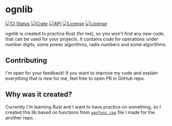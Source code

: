 # ognlib

[![CI Status](https://github.com/ognevnydemon/ognlib/workflows/CI/badge.svg?event=push)](https://github.com/ognevnydemon/ognlib/actions)
[![Crate](https://img.shields.io/crates/v/ognlib.svg)](https://crates.io/crates/ognlib)
[![API](https://docs.rs/ognlib/badge.svg)](https://docs.rs/ognlib)
[![License](https://img.shields.io/badge/License-Apache--2.0-blue.svg)](https://github.com/ognevnydemon/ognlib/blob/main/LICENSE-APACHE) 
[![License](https://img.shields.io/badge/License-MIT-yellow.svg)](https://github.com/ognevnydemon/ognlib/blob/main/LICENSE-MIT)

ognlib is created to practice Rust (for me), so you won't find any new code, that can be used for your projects. It contains code for operations under number digits, some power algorithms, radix numbers and some algorithms.
## Contributing
I'm open for your feedback! If you want to improve my code and explain everything that is new for me, feel free to open PR in GitHub repo.
## Why was it created?
Currently I'm learning Rust and I want to have practice on something, so I created this lib based on functions from [`ognfunc.cpp`](https://github.com/ognevnydemon/my-code/blob/master/dad-is-great-in-C/ognfunc.cpp) file I made for the another repo.

